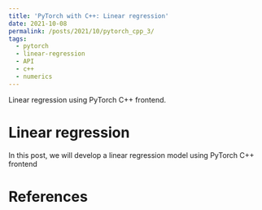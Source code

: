 ```yaml
---
title: 'PyTorch with C++: Linear regression'
date: 2021-10-08
permalink: /posts/2021/10/pytorch_cpp_3/
tags:
  - pytorch
  - linear-regression
  - API
  - c++
  - numerics
---
```


Linear regression using PyTorch C++ frontend.

Linear regression
======

In this post, we will develop a linear regression model using PyTorch C++ frontend


References
======
